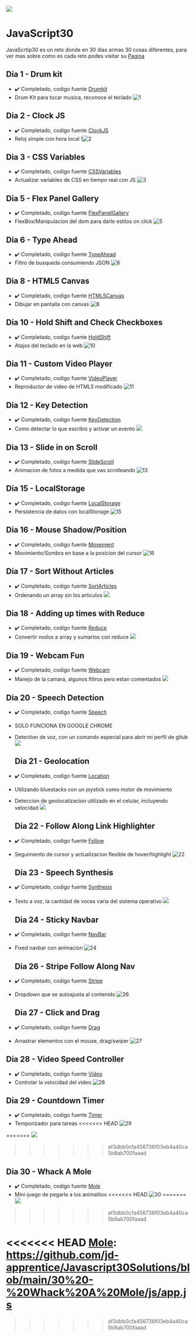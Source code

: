 ﻿﻿![](https://javascript30.com/images/JS3-social-share.png)

# JavaScript30

JavaScrtip30 es un reto donde en 30 dias armas 30 cosas diferentes, para ver mas sobre como es cada reto podes visitar su [Pagina]

## Dia 1 - Drum kit
- ✔️ Completado, codigo fuente [Drumkit]
- Drum Kit para tocar musica, reconoce el teclado
﻿![1](https://user-images.githubusercontent.com/68082746/134415600-a1a65279-8f9e-45ca-8ccd-a0f671abe3b3.gif)


## Dia 2 - Clock JS
- ✔️ Completado, codigo fuente [ClockJS]
- Reloj simple con hora local
﻿!![2](https://user-images.githubusercontent.com/68082746/134415653-80c03c87-2255-49eb-a035-4f188e54d571.gif)

 
## Dia 3 - CSS Variables
- ✔️ Completado, codigo fuente [CSSVariables]
- Actualizar variables de CSS en tiempo real con JS
﻿![3](https://user-images.githubusercontent.com/68082746/134415696-41fa3569-6503-44cc-b8e9-da03a6d67a16.gif)

 
## Dia 5 - Flex Panel Gallery
- ✔️ Completado, codigo fuente [FlexPanelGallery]
- FlexBox/Manipulacion del dom para darle estilos on click
﻿![5](https://user-images.githubusercontent.com/68082746/134416076-0e5f6b30-22f5-46bf-9f2e-c1d113a3a0d7.gif)

   
## Dia 6 - Type Ahead
- ✔️ Completado, codigo fuente [TypeAhead]
- Filtro de busqueda consumiendo JSON
﻿![6](https://user-images.githubusercontent.com/68082746/134416147-8f6ae2f2-ef9b-4e4f-b7c1-159d2b9fba4e.gif)

 
## Dia 8 - HTML5 Canvas
- ✔️ Completado, codigo fuente [HTML5Canvas]
- Dibujar en pantalla con canvas
﻿![8](https://user-images.githubusercontent.com/68082746/134416193-2563562f-3a0f-4860-a224-fb483ed4a414.gif)

 
## Dia 10 - Hold Shift and Check Checkboxes
- ✔️ Completado, codigo fuente [HoldShift]
- Atajos del teclado en la web
﻿![10](https://user-images.githubusercontent.com/68082746/134416408-ebcfd8a5-4289-45ea-a1ba-b3dd3e304dd1.gif)

 
## Dia 11 - Custom Video Player
- ✔️ Completado, codigo fuente [VideoPlayer]
- Reproductor de video de HTML5 modificado
﻿![11](https://user-images.githubusercontent.com/68082746/134416856-64c44f95-d9a1-4c18-92d3-b8d5c1b41289.gif)

 
## Dia 12 - Key Detection
- ✔️ Completado, codigo fuente [KeyDetection]
- Como detectar lo que escribis y activar un evento
﻿![](https://i.imgur.com/tFNqE0w.png)
 
## Dia 13 - Slide in on Scroll
- ✔️ Completado, codigo fuente [SlideScroll]
- Animacion de fotos a medida que vas scrolleando
﻿![13](https://user-images.githubusercontent.com/68082746/134416918-828b5579-796f-4db1-b60c-a8f66fe4ec90.gif)
 
## Dia 15 - LocalStorage
- ✔️ Completado, codigo fuente [LocalStorage]
- Persistencia de datos con localStorage
﻿![15](https://user-images.githubusercontent.com/68082746/134416981-011fc84f-0d4a-4bcd-a9a1-7552c7876791.gif)
 
 ## Dia 16 - Mouse Shadow/Position
- ✔️ Completado, codigo fuente [Movement]
- Movimiento/Sombra en base a la posicion del cursor
﻿![16](https://user-images.githubusercontent.com/68082746/134417019-ac3c3440-2271-4773-8561-3df493cc6501.gif)

 ## Dia 17 - Sort Without Articles
- ✔️ Completado, codigo fuente [SortArticles]
- Ordenando un array sin los articulos
﻿![](https://i.imgur.com/cf3Y8xB.png)

 ## Dia 18 - Adding up times with Reduce
- ✔️ Completado, codigo fuente [Reduce]
- Convertir nodos a array y sumarlos con reduce
﻿![](https://i.imgur.com/8R5Hc5v.png)

 ## Dia 19 - Webcam Fun
- ✔️ Completado, codigo fuente [Webcam]
- Manejo de la camara, algunos filtros pero estan comentados
﻿![](https://i.imgur.com/4rZUclm.png)
 
 ## Dia 20 - Speech Detection
- ✔️ Completado, codigo fuente [Speech]
- SOLO FUNCIONA EN GOOGLE CHROME
- Detection de voz, con un comando especial para abrir mi perfil de gitub
﻿![](https://i.imgur.com/KqYQDCw.png)
 
  ## Dia 21 - Geolocation
- ✔️ Completado, codigo fuente [Location]
- Utilizando bluestacks con un joystick como motor de movimiento
- Deteccion de geolocalizacion utilizado en el celular, incluyendo velocidad
﻿![](https://i.imgur.com/iZRE2Hk.png)
 
  ## Dia 22 - Follow Along Link Highlighter
- ✔️ Completado, codigo fuente [Follow]
- Seguimiento de cursor y actualizacion flexible de hover/highlight
﻿![22](https://user-images.githubusercontent.com/68082746/134417089-35dba4ae-36b3-4124-b5a7-db0d10e1d18e.gif)
 
  ## Dia 23 - Speech Synthesis
- ✔️ Completado, codigo fuente [Synthesis]
- Texto a voz, la cantidad de voces varia del sistema operativo
﻿![](https://i.imgur.com/g4eQdOr.png)

  ## Dia 24 - Sticky Navbar
- ✔️ Completado, codigo fuente [NavBar]
- Fixed navbar con animacion
﻿![24](https://user-images.githubusercontent.com/68082746/134417122-d914bff8-e1e0-41a6-bcf2-bca18160219a.gif)

  ## Dia 26 - Stripe Follow Along Nav
- ✔️ Completado, codigo fuente [Stripe]
- Dropdown que se autoajusta al contenido
﻿![26](https://user-images.githubusercontent.com/68082746/134417175-155e6a9c-517a-4c8b-bcb4-90562ec8caec.gif)
 
  ## Dia 27 - Click and Drag
- ✔️ Completado, codigo fuente [Drag]
- Arrastrar elementos con el mouse, drag/swiper
﻿![27](https://user-images.githubusercontent.com/68082746/134417203-2d0866cd-bd22-4379-885f-49921dbcb22a.gif)

 
 ## Dia 28 - Video Speed Controller
- ✔️ Completado, codigo fuente [Video]
- Controlar la velocidad del video
﻿![28](https://user-images.githubusercontent.com/68082746/134417438-e24924d9-57e2-41ef-a7c7-7f71350de861.gif)
 
 ## Dia 29 - Countdown Timer
- ✔️ Completado, codigo fuente [Timer]
- Temporizador para tareas
<<<<<<< HEAD
﻿![29](https://user-images.githubusercontent.com/68082746/134417251-0d33b4b0-b5df-45e3-99ff-b47a5f4e1f14.gif)

=======
﻿![](https://i.imgur.com/YOjrRKA.png)
>>>>>>> af3dbb0cfa456736f03eb4a40ca5b8ab700faaad

 ## Dia 30 - Whack A Mole
- ✔️ Completado, codigo fuente [Mole]
- Mini-juego de pegarle a los animalitos
<<<<<<< HEAD
﻿![30](https://user-images.githubusercontent.com/68082746/134417267-9c82d7ae-fdde-4763-985d-abb9de874238.gif)
=======
﻿![](https://i.imgur.com/njGFmyk.png)
>>>>>>> af3dbb0cfa456736f03eb4a40ca5b8ab700faaad
 
 [Pagina]: https://javascript30.com/
 [Drumkit]: https://github.com/jd-apprentice/Javascript30Solutions/blob/main/1%20Drum%20Kit/js/app.js
 [ClockJS]: https://github.com/jd-apprentice/Javascript30Solutions/blob/main/2%20JS%20Clock/js/app.js
 [CSSVariables]: https://github.com/jd-apprentice/Javascript30Solutions/blob/main/3%20CSS%20Variables/js/app.js
 [FlexPanelGallery]: https://github.com/jd-apprentice/Javascript30Solutions/blob/main/5%20Flex%20Panel%20Gallery/js/app.js
 [TypeAhead]: https://github.com/jd-apprentice/Javascript30Solutions/blob/main/6%20Type%20Ahead/js/app.js
 [HTML5Canvas]: https://github.com/jd-apprentice/Javascript30Solutions/blob/main/8%20Fun%20with%20HTML5%20Canvas/js/app.js
 [HoldShift]: https://github.com/jd-apprentice/Javascript30Solutions/blob/main/10%20-%20Hold%20Shift%20and%20Check%20Checkboxes/js/app.js
 [VideoPlayer]: https://github.com/jd-apprentice/Javascript30Solutions/blob/main/11%20-%20Custom%20Video%20Player/js/app.js
 [KeyDetection]: https://github.com/jd-apprentice/Javascript30Solutions/blob/main/12%20-%20Key%20Sequence%20Detection/js/app.js
 [SlideScroll]: https://github.com/jd-apprentice/Javascript30Solutions/blob/main/13%20-%20Slide%20in%20on%20Scroll/js/app.js
 [LocalStorage]: https://github.com/jd-apprentice/Javascript30Solutions/blob/main/15%20-%20LocalStorage/js/app.js
 [Movement]: https://github.com/jd-apprentice/Javascript30Solutions/blob/main/16%20-%20Mouse%20Shadow/js/app.js
 [SortArticles]: https://github.com/jd-apprentice/Javascript30Solutions/blob/main/17%20-%20Sort%20Without%20Articles/js/app.js
 [Reduce]: https://github.com/jd-apprentice/Javascript30Solutions/blob/main/18%20-%20Adding%20up%20times%20with%20Reduce/js/app.js
 [Webcam]: https://github.com/jd-apprentice/Javascript30Solutions/blob/main/19%20-%20Webcam%20Fun/js/app.js
 [Speech]: https://github.com/jd-apprentice/Javascript30Solutions/blob/main/20%20-%20Speech%20Detection/js/app.js
 [Location]: https://github.com/jd-apprentice/Javascript30Solutions/blob/main/21%20-%20Geolocation/js/app.js
 [Follow]: https://github.com/jd-apprentice/Javascript30Solutions/blob/main/22%20-%20Follow%20Along%20Link%20Highlighter/js/app.js
 [Synthesis]: https://github.com/jd-apprentice/Javascript30Solutions/blob/main/23%20-%20Speech%20Synthesis/js/app.js
 [NavBar]: https://github.com/jd-apprentice/Javascript30Solutions/blob/main/24%20-%20Sticky%20Nav/js/app.js
 [Stripe]: https://github.com/jd-apprentice/Javascript30Solutions/blob/main/26%20-%20Stripe%20Follow%20Along%20Nav/js/app.js
 [Drag]: https://github.com/jd-apprentice/Javascript30Solutions/blob/main/27%20-%20Click%20and%20Drag/js/app.js
 [Video]: https://github.com/jd-apprentice/Javascript30Solutions/blob/main/28%20-%20Video%20Speed%20Controller/js/app.js
 [Timer]: https://github.com/jd-apprentice/Javascript30Solutions/blob/main/29%20-%20Countdown%20Timer/js/app.js
<<<<<<< HEAD
 [Mole]: https://github.com/jd-apprentice/Javascript30Solutions/blob/main/30%20-%20Whack%20A%20Mole/js/app.js
=======
 [Mole]: https://github.com/jd-apprentice/Javascript30Solutions/blob/main/30%20-%20Whack%20A%20Mole/js/app.js
>>>>>>> af3dbb0cfa456736f03eb4a40ca5b8ab700faaad
